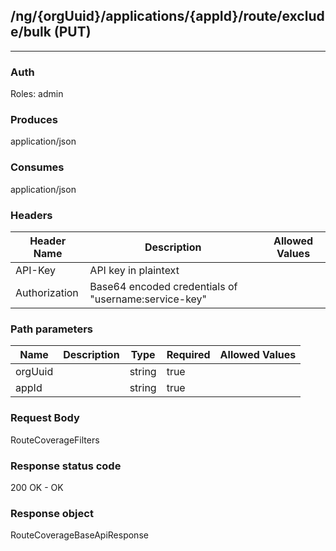 ## /ng/{orgUuid}/applications/{appId}/route/exclude/bulk (PUT)
---
### Auth
Roles: admin
### Produces
application/json
### Consumes
application/json
### Headers
| Header Name | Description | Allowed Values |
| ----------- | ----------- | ----------- |
| API-Key | API key in plaintext |  |
| Authorization | Base64 encoded credentials of &quot;username:service-key&quot; |  |
### Path parameters
| Name | Description | Type | Required | Allowed Values |
| ----------- | ----------- | ----------- | ----------- | ----------- |
| orgUuid |  | string | true |  |
| appId |  | string | true |  |
### Request Body
RouteCoverageFilters
### Response status code
200 OK - OK
### Response object
RouteCoverageBaseApiResponse
